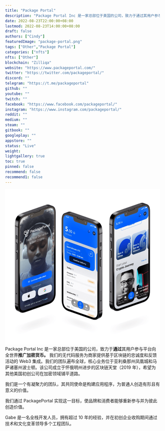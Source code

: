 ```yaml
---
title: "Package Portal"
description: "Package Portal Inc 是一家总部位于美国的公司，致力于通过其用户参与平台向全世界推广加密货币。我们的无代码服务为商家提供基于区块链的忠诚度和反馈活动的 Web3 集成。"
date: 2022-08-23T22:00:00+08:00
lastmod: 2022-08-23T14:00:00+08:00
draft: false
authors: ["Cindy"]
featuredImage: "package-portal.png"
tags: ["Other","Package Portal"]
categories: ["nfts"]
nfts: ["Other"]
blockchain: "Zilliqa"
website: "https://www.packageportal.com/"
twitter: "https://twitter.com/packageportal/"
discord: ""
telegram: "https://t.me/packageportal"
github: ""
youtube: ""
twitch: ""
facebook: "https://www.facebook.com/packageportal/"
instagram: "https://www.instagram.com/packageportal/"
reddit: ""
medium: ""
steam: ""
gitbook: ""
googleplay: ""
appstore: ""
status: "Live"
weight: 
lightgallery: true
toc: true
pinned: false
recommend: false
recommend1: false
---
```

![PackagePortal screenshots](20220823155239.png)Package Portal Inc 是一家总部位于美国的公司，致力于**通过**其用户参与平台向全世界**推广加密货币。** 我们的无代码服务为商家提供基于区块链的忠诚度和反馈活动的 Web3 集成。我们的团队遍布全球，核心业务位于亚利桑那州凤凰城和马萨诸塞州波士顿。该公司成立于怀俄明州进步的区块链天堂（2019 年），希望为其他美国初创公司在加密领域铺平道路。

我们是一个有凝聚力的团队，其共同使命是构建应用程序，为普通人创造有形且有意义的价值。

我们通过 PackagePortal 实现这一目标，使品牌和消费者能够重新参与并为彼此创造价值。

Gabe 是一名全栈开发人员，拥有超过 10 年的经验，并在初创企业收购期间通过技术和文化变革领导多个工程团队。